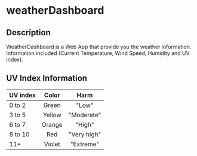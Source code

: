 # weatherDashboard

  ## Description
  WeatherDashboard is a Web App that provide you the weather information. Information included (Current Temperature, Wind Speed, Humidity and UV index).

  ## UV Index Information

| UV index | Color   | Harm        |
| -------- |:-------:|:-----------:|
| 0 to 2   | Green   | "Low"       |
| 3 to 5   | Yellow  | "Moderate"  |
| 6 to 7   | Orange  | "High"      |
| 8 to 10  | Red     | "Very high" |
| 11+      | Violet  | "Extreme"   |
